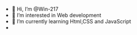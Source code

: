 - 👋 Hi, I’m @Win-217
- 👀 I’m interested in Web development 
- 🌱 I’m currently learning Html,CSS and JavaScript 
- 

<!---
Win-217/Win-217 is a ✨ special ✨ repository because its `README.md` (this file) appears on your GitHub profile.
You can click the Preview link to take a look at your changes.
--->
